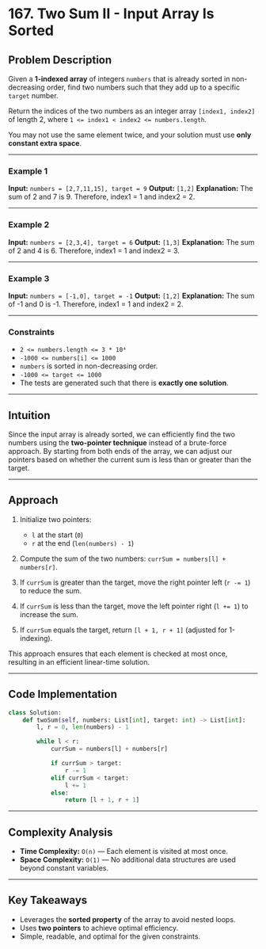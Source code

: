 # 167. Two Sum II - Input Array Is Sorted

## Problem Description

Given a **1-indexed array** of integers `numbers` that is already sorted in non-decreasing order, find two numbers such that they add up to a specific `target` number.

Return the indices of the two numbers as an integer array `[index1, index2]` of length 2, where `1 <= index1 < index2 <= numbers.length`.

You may not use the same element twice, and your solution must use **only constant extra space**.

---

### Example 1

**Input:**
`numbers = [2,7,11,15], target = 9`
**Output:**
`[1,2]`
**Explanation:**
The sum of 2 and 7 is 9. Therefore, index1 = 1 and index2 = 2.

---

### Example 2

**Input:**
`numbers = [2,3,4], target = 6`
**Output:**
`[1,3]`
**Explanation:**
The sum of 2 and 4 is 6. Therefore, index1 = 1 and index2 = 3.

---

### Example 3

**Input:**
`numbers = [-1,0], target = -1`
**Output:**
`[1,2]`
**Explanation:**
The sum of -1 and 0 is -1. Therefore, index1 = 1 and index2 = 2.

---

### Constraints

- `2 <= numbers.length <= 3 * 10⁴`
- `-1000 <= numbers[i] <= 1000`
- `numbers` is sorted in non-decreasing order.
- `-1000 <= target <= 1000`
- The tests are generated such that there is **exactly one solution**.

---

## Intuition

Since the input array is already sorted, we can efficiently find the two numbers using the **two-pointer technique** instead of a brute-force approach.
By starting from both ends of the array, we can adjust our pointers based on whether the current sum is less than or greater than the target.

---

## Approach

1. Initialize two pointers:

   - `l` at the start (`0`)
   - `r` at the end (`len(numbers) - 1`)

2. Compute the sum of the two numbers: `currSum = numbers[l] + numbers[r]`.
3. If `currSum` is greater than the target, move the right pointer left (`r -= 1`) to reduce the sum.
4. If `currSum` is less than the target, move the left pointer right (`l += 1`) to increase the sum.
5. If `currSum` equals the target, return `[l + 1, r + 1]` (adjusted for 1-indexing).

This approach ensures that each element is checked at most once, resulting in an efficient linear-time solution.

---

## Code Implementation

```python
class Solution:
    def twoSum(self, numbers: List[int], target: int) -> List[int]:
        l, r = 0, len(numbers) - 1

        while l < r:
            currSum = numbers[l] + numbers[r]

            if currSum > target:
                r -= 1
            elif currSum < target:
                l += 1
            else:
                return [l + 1, r + 1]
```

---

## Complexity Analysis

- **Time Complexity:** `O(n)` — Each element is visited at most once.
- **Space Complexity:** `O(1)` — No additional data structures are used beyond constant variables.

---

## Key Takeaways

- Leverages the **sorted property** of the array to avoid nested loops.
- Uses **two pointers** to achieve optimal efficiency.
- Simple, readable, and optimal for the given constraints.

